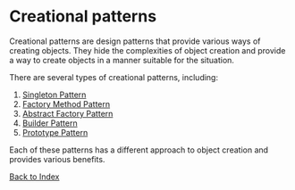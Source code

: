 # Creational patterns

Creational patterns are design patterns that provide various ways of creating objects. They hide the complexities of object creation and provide a way to create objects in a manner suitable for the situation.

There are several types of creational patterns, including:

1. [Singleton Pattern](./singleton.md)
2. [Factory Method Pattern](./factorymethod.md)
3. [Abstract Factory Pattern](./abstractfactory.md)
4. [Builder Pattern](./builder.md)
5. [Prototype Pattern](./prototype.md)

Each of these patterns has a different approach to object creation and provides various benefits.

[Back to Index](../README.md)
